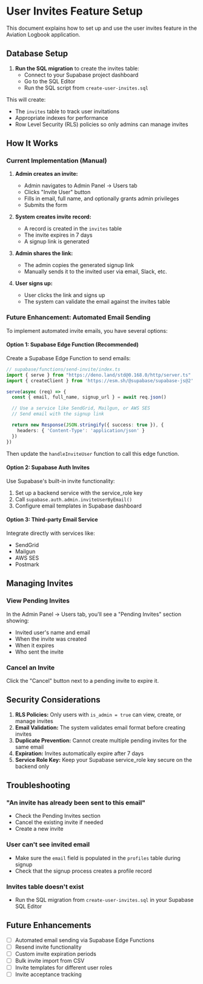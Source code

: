 # User Invites Feature Setup

This document explains how to set up and use the user invites feature in the Aviation Logbook application.

## Database Setup

1. **Run the SQL migration** to create the invites table:
   - Connect to your Supabase project dashboard
   - Go to the SQL Editor
   - Run the SQL script from `create-user-invites.sql`

This will create:
- The `invites` table to track user invitations
- Appropriate indexes for performance
- Row Level Security (RLS) policies so only admins can manage invites

## How It Works

### Current Implementation (Manual)

1. **Admin creates an invite:**
   - Admin navigates to Admin Panel → Users tab
   - Clicks "Invite User" button
   - Fills in email, full name, and optionally grants admin privileges
   - Submits the form

2. **System creates invite record:**
   - A record is created in the `invites` table
   - The invite expires in 7 days
   - A signup link is generated

3. **Admin shares the link:**
   - The admin copies the generated signup link
   - Manually sends it to the invited user via email, Slack, etc.

4. **User signs up:**
   - User clicks the link and signs up
   - The system can validate the email against the invites table

### Future Enhancement: Automated Email Sending

To implement automated invite emails, you have several options:

#### Option 1: Supabase Edge Function (Recommended)

Create a Supabase Edge Function to send emails:

```typescript
// supabase/functions/send-invite/index.ts
import { serve } from "https://deno.land/std@0.168.0/http/server.ts"
import { createClient } from 'https://esm.sh/@supabase/supabase-js@2'

serve(async (req) => {
  const { email, full_name, signup_url } = await req.json()

  // Use a service like SendGrid, Mailgun, or AWS SES
  // Send email with the signup link

  return new Response(JSON.stringify({ success: true }), {
    headers: { 'Content-Type': 'application/json' }
  })
})
```

Then update the `handleInviteUser` function to call this edge function.

#### Option 2: Supabase Auth Invites

Use Supabase's built-in invite functionality:

1. Set up a backend service with the service_role key
2. Call `supabase.auth.admin.inviteUserByEmail()`
3. Configure email templates in Supabase dashboard

#### Option 3: Third-party Email Service

Integrate directly with services like:
- SendGrid
- Mailgun
- AWS SES
- Postmark

## Managing Invites

### View Pending Invites

In the Admin Panel → Users tab, you'll see a "Pending Invites" section showing:
- Invited user's name and email
- When the invite was created
- When it expires
- Who sent the invite

### Cancel an Invite

Click the "Cancel" button next to a pending invite to expire it.

## Security Considerations

1. **RLS Policies:** Only users with `is_admin = true` can view, create, or manage invites
2. **Email Validation:** The system validates email format before creating invites
3. **Duplicate Prevention:** Cannot create multiple pending invites for the same email
4. **Expiration:** Invites automatically expire after 7 days
5. **Service Role Key:** Keep your Supabase service_role key secure on the backend only

## Troubleshooting

### "An invite has already been sent to this email"

- Check the Pending Invites section
- Cancel the existing invite if needed
- Create a new invite

### User can't see invited email

- Make sure the `email` field is populated in the `profiles` table during signup
- Check that the signup process creates a profile record

### Invites table doesn't exist

- Run the SQL migration from `create-user-invites.sql` in your Supabase SQL Editor

## Future Enhancements

- [ ] Automated email sending via Supabase Edge Functions
- [ ] Resend invite functionality
- [ ] Custom invite expiration periods
- [ ] Bulk invite import from CSV
- [ ] Invite templates for different user roles
- [ ] Invite acceptance tracking
